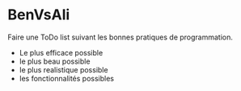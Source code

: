 # BenVsAli

Faire une ToDo list suivant les bonnes pratiques de programmation.
- Le plus efficace possible 
- le plus beau possible 
- le plus realistique possible
- les fonctionnalités possibles 